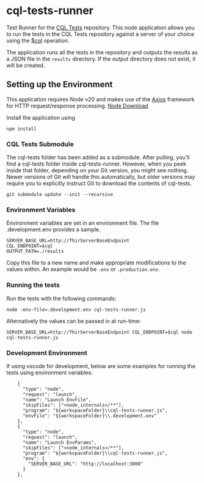 # cql-tests-runner
Test Runner for the [CQL Tests](https://github.com/cqframework/cql-tests) repository. This node application allows you to run the tests in the CQL Tests repository against a server of your choice using the [$cql](https://hl7.org/fhir/uv/cql/1.0.0-snapshot/OperationDefinition-cql-cql.html) operation.

The application runs all the tests in the repository and outputs the results as a JSON file in the `results` directory. If the output directory does not exist, it will be created.

## Setting up the Environment

This application requires Node v20 and makes use of the [Axios](https://axios-http.com/docs/intro) framework for HTTP request/response processing. [Node Download](https://nodejs.org/en/download)

Install the application using

```
npm install
```

### CQL Tests Submodule
The cql-tests folder has been added as a submodule. After pulling, you'll find a cql-tests folder inside cql-tests-runner. However, when you peek inside that folder, depending on your Git version, you might see nothing. Newer versions of Git will handle this automatically, but older versions may require you to explicitly instruct Git to download the contents of cql-tests.
```
git submodule update --init --recursive
```

### Environment Variables
Environment variables are set in an environment file. The file .development.env provides a sample.
 
```
SERVER_BASE_URL=http://fhirServerBaseEndpoint
CQL_ENDPOINT=$cql
OUTPUT_PATH=./results
```
Copy this file to a new name and make appropriate modifications to the values within. An example would be `.env` or `.production.env`.

### Running the tests
Run the tests with the following commands:

```
node -env-file=.development.env cql-tests-runner.js
```
Alternatively the values can be passed in at run-time:
```
SERVER_BASE_URL=http://fhirServerBaseEndpoint CQL_ENDPOINT=$cql node cql-tests-runner.js
```

### Development Environment

If using vscode for development, below are some examples for running the tests using environment variables:
```
    {
      "type": "node",
      "request": "launch",
      "name": "Launch EnvFile",
      "skipFiles": ["<node_internals>/**"],
      "program": "${workspaceFolder}\\cql-tests-runner.js",
      "envFile": "${workspaceFolder}\\.development.env"
    },
    {
      "type": "node",
      "request": "launch",
      "name": "Launch EnvParams",
      "skipFiles": ["<node_internals>/**"],
      "program": "${workspaceFolder}\\cql-tests-runner.js",
      "env": {
        "SERVER_BASE_URL": "http://localhost:3000"
      }
    },
```

